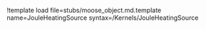 !template load file=stubs/moose_object.md.template name=JouleHeatingSource syntax=/Kernels/JouleHeatingSource